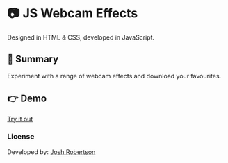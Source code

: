 # :camera: JS Webcam Effects

Designed in HTML & CSS, developed in JavaScript.

## :pushpin: Summary

Experiment with a range of webcam effects and download your favourites.

## :point_right: Demo

[Try it out](https://joshuarobertson.github.io/webcam-effects/)

### License

Developed by: [Josh Robertson](https://github.com/JoshuaRobertson/)
